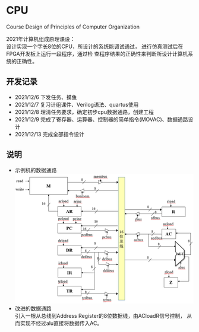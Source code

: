 # CPU
Course Design of Principles of Computer Organization  
  
2021年计算机组成原理课设：  
  设计实现一个字长8位的CPU，所设计的系统能调试通过，
  进行仿真测试后在FPGA开发板上运行一段程序，通过检
  查程序结果的正确性来判断所设计计算机系统的正确性。

## 开发记录
- 2021/12/6 下发任务、摸鱼
- 2021/12/7 复习计组课件、Verilog语法、quartus使用
- 2021/12/8 理清任务要求，确定初步cpu数据通路，创建工程
- 2021/12/9 完成了寄存器、运算器、控制器的简单指令(MOVAC)、数据通路设计
- 2021/12/13 完成全部指令设计
  
  
## 说明
- 示例机的数据通路
![alt 数据通路](./示例数据通路.png)
- 改进的数据通路  
引入一根从总线到Address Register的8位数据线，由ACloadR信号控制，
从而实现不经过alu直接将数据传入AC。
